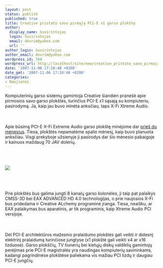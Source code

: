 ```yaml
---
layout: post
status: publish
published: true
title: Creative pristato savo pirmąją PCI-E x1 garso plokštę
author:
  display_name: Suvirintojas
  login: Suvirintojas
  email: dovrim@yahoo.com
  url: ''
author_login: Suvirintojas
author_email: dovrim@yahoo.com
wordpress_id: 764
wordpress_url: http://localhost/site/new/creative_pristato_savo_pirmaja_pci_e_x1_garso_plokste/
date: '2007-11-06 17:28:48 +0200'
date_gmt: '2007-11-06 17:28:48 +0200'
categories:
- Naujienos
---
```

<p>Kompiuterinių garso sistemų gamintoja Creative šiandien pranešė apie pirmosios savo garso plokštės, turinčius PCI-E x1 sąsają su kompiuteriu, pasirodymą. Ja, kaip jau buvo minėta anksčiau, taps X-Fi Xtreme Audio.<br />
<br><br />
<br>Apie būsimą PCI-E X-Fi Extreme Audio garso plokštę minėjome dar <a class="ns" href="http://www.technews.lt/index.php?id=Kas&amp;amp;Id=57">prieš du mėnesius</a>. Tiesa, plokštės nepamatėme spalio mėnesį, kaip buvo planuota anksčiau. Visgi prekyboje užsienyje ji pasirodys dar šio mėnesio pabaigoje ir kainuos maždaug 70 JAV dolerių.<br />
<br><br />
<br><br><img src="http://img229.imageshack.us/img229/7567/creative01pj8.jpg"><br><br />
<br><br />
<br>Prie plokštės bus galima jungti 8 kanalų garso kolonėles, ji taip pat palaikys CMSS-3D bei EAX ADVANCED HD 4.0 technologijas, o prie naujosios X-Fi bus pridedama ir Creative ALchemy programinė įranga. Tiesa, neaišku, ar EAX palaikymas bus aparatinis, ar tik programinis, kaip Xtreme Audio PCI versijoje.<br />
<br><br />
<br>Dėl PCI-E architektūros mažesnio pralaidumo plokštės gali veikti ir didesnį elektrinį pralaidumą turinčiose jungtyse (x1 plokštė gali veikti x4 ar x16 lizduose). Garso plokščių, TV tiunerių bei kietųjų diskų valdiklių gamintojų perėjimas prie PCI-E magistralės yra naudingas kompiuterių savininkams, kadangi pagrindinėse plokštėse paliekama vis mažiau PCI lizdų ir daugiau PCI-E jungčių.</p>
